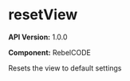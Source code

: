# resetView

**API Version:** 1.0.0

**Component:** RebelCODE

Resets the view to default settings

